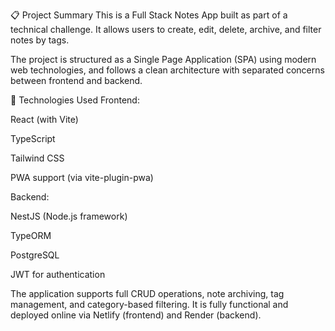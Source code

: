 📋 Project Summary
This is a Full Stack Notes App built as part of a technical challenge. It allows users to create, edit, delete, archive, and filter notes by tags.

The project is structured as a Single Page Application (SPA) using modern web technologies, and follows a clean architecture with separated concerns between frontend and backend.

🧰 Technologies Used
Frontend:

React (with Vite)

TypeScript

Tailwind CSS

PWA support (via vite-plugin-pwa)

Backend:

NestJS (Node.js framework)

TypeORM

PostgreSQL

JWT for authentication

The application supports full CRUD operations, note archiving, tag management, and category-based filtering. It is fully functional and deployed online via Netlify (frontend) and Render (backend).
